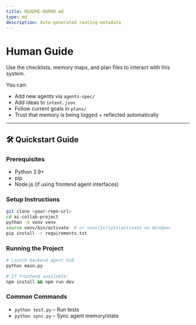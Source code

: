 ```yaml
---
title: README-HUMAN.md
type: md
description: Auto-generated routing metadata
---
```


# Human Guide
Use the checklists, memory maps, and plan files to interact with this system.

You can:
- Add new agents via `agents-spec/`
- Add ideas to `intent.json`
- Follow current goals in `plans/`
- Trust that memory is being logged + reflected automatically


---

## 🛠️ Quickstart Guide

### Prerequisites
- Python 3.9+
- pip
- Node.js (if using frontend agent interfaces)

### Setup Instructions
```bash
git clone <your-repo-url>
cd ai-collab-project
python -m venv venv
source venv/bin/activate  # or venv\Scripts\activate on Windows
pip install -r requirements.txt
```

### Running the Project
```bash
# Launch backend agent hub
python main.py

# If frontend available:
npm install && npm run dev
```

### Common Commands
- `python test.py` – Run tests
- `python sync.py` – Sync agent memory/state

